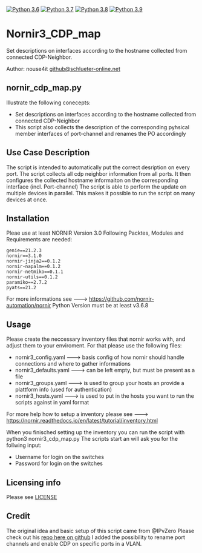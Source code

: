 [![Python 3.6](https://img.shields.io/badge/python-3.6-blue.svg)](https://www.python.org/downloads/release/python-360/)
[![Python 3.7](https://img.shields.io/badge/python-3.7-blue.svg)](https://www.python.org/downloads/release/python-370/)
[![Python 3.8](https://img.shields.io/badge/python-3.8-blue.svg)](https://www.python.org/downloads/release/python-380/)
[![Python 3.9](https://img.shields.io/badge/python-3.9-blue.svg)](https://www.python.org/downloads/release/python-390/)

# Nornir3_CDP_map
Set descriptions on interfaces according to the hostname collected from connected CDP-Neighbor.

Author: nouse4it <github@schlueter-online.net>

## nornir_cdp_map.py
Illustrate the following conecepts:
- Set descriptions on interfaces according to the hostname collected from connected CDP-Neighbor
- This script also collects the description of the corresponding pyhsical member interfaces of port-channel and renames the PO accordingly

## Use Case Description

The script is intended to automatically put the correct desription on every port.
The script collects all cdp neighbor information from all ports.
It then configures the collected hostname informaiton on the corresponding interface (incl. Port-channel)
The script is able to perform the update on multiple devices in parallel. This makes it possible to run the script on many devices at once.

## Installation
Pleae use at least NORNIR Version 3.0
Following Packtes, Modules and Requirements are needed:
    
    genie==21.2.3
    nornir==3.1.0
    nornir-jinja2==0.1.2
    nornir-napalm==0.1.2
    nornir-netmiko==0.1.1
    nornir-utils==0.1.2
    paramiko==2.7.2
    pyats==21.2
    
For more informations see ---> https://github.com/nornir-automation/nornir
Python Version must be at least v3.6.8
## Usage
Please create the neccessary inventory files that nornir works with, and adjust them to your enviroment.
For that please use the following files:

* nornir3_config.yaml     ---> basis config of how nornir should handle connections and where to gather informations
* nornir3_defaults.yaml   ---> can be left empty, but must be present as a file
* nornir3_groups.yaml     ---> is used to group your hosts an provide a plattform info (used for authentication)
* nornir3_hosts.yaml      ---> is used to put in the hosts you want to run the scripts against in yaml format
    
For more help how to setup a inventory please see ---> https://nornir.readthedocs.io/en/latest/tutorial/inventory.html

When you finisched setting up the inventory you can run the script with python3 nornir3_cdp_map.py
The scripts start an will ask you for the follwing input:
    
* Username for login on the switches
* Password for login on the switches

## Licensing info

Please see [LICENSE](https://github.com/nouse4it/netmiko_IOS_Update/blob/master/LICENSE)

## Credit
The original idea and basic setup of this script came from @IPvZero 
Please check out his [repo here on github](https://github.com/IPvZero/cdp-map) 
I added the possibility to rename port channels and enable CDP on specific ports in a VLAN.
